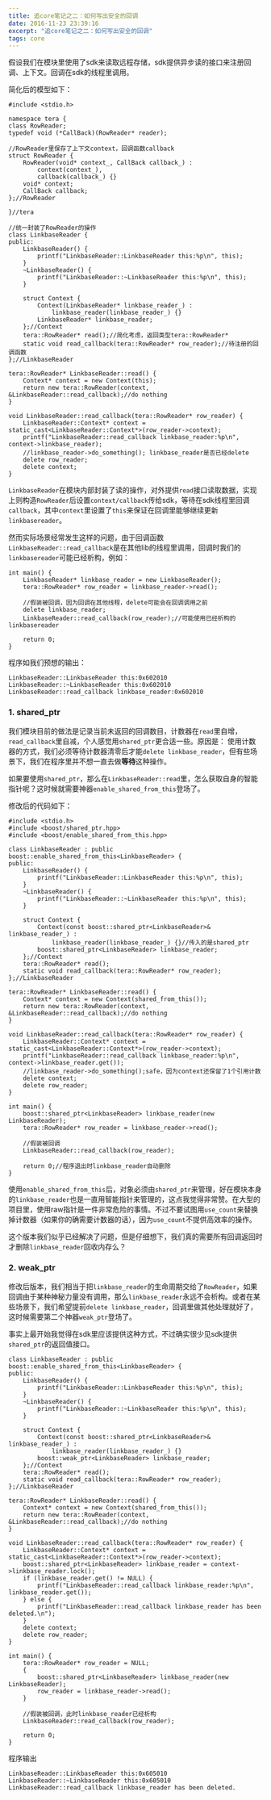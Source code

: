 ```yaml
---
title: 追core笔记之二：如何写出安全的回调
date: 2016-11-23 23:39:16
excerpt: "追core笔记之二：如何写出安全的回调"
tags: core
---
```


假设我们在模块里使用了sdk来读取远程存储，sdk提供异步读的接口来注册回调、上下文。回调在sdk的线程里调用。

<!--more-->

简化后的模型如下：

```
#include <stdio.h>

namespace tera {
class RowReader;
typedef void (*CallBack)(RowReader* reader);

//RowReader里保存了上下文context，回调函数callback
struct RowReader {
    RowReader(void* context_, CallBack callback_) :
        context(context_),
        callback(callback_) {}
    void* context;
    CallBack callback;
};//RowReader

}//tera

//统一封装了RowReader的操作
class LinkbaseReader {
public:
    LinkbaseReader() {
        printf("LinkbaseReader::LinkbaseReader this:%p\n", this);
    }
    ~LinkbaseReader() {
        printf("LinkbaseReader::~LinkbaseReader this:%p\n", this);
    }

    struct Context {
        Context(LinkbaseReader* linkbase_reader_) :
            linkbase_reader(linkbase_reader_) {}
        LinkbaseReader* linkbase_reader;
    };//Context
    tera::RowReader* read();//简化考虑，返回类型tera::RowReader*
    static void read_callback(tera::RowReader* row_reader);//待注册的回调函数
};//LinkbaseReader

tera::RowReader* LinkbaseReader::read() {
    Context* context = new Context(this);
    return new tera::RowReader(context, &LinkbaseReader::read_callback);//do nothing
}

void LinkbaseReader::read_callback(tera::RowReader* row_reader) {
    LinkbaseReader::Context* context = static_cast<LinkbaseReader::Context*>(row_reader->context);
    printf("LinkbaseReader::read_callback linkbase_reader:%p\n", context->linkbase_reader);
    //linkbase_reader->do_something(); linkbase_reader是否已经delete
    delete row_reader;
    delete context;
}
```

`LinkbaseReader`在模块内部封装了读的操作，对外提供`read`接口读取数据，实现上则构造`RowReader`后设置`context/callback`传给sdk，等待在sdk线程里回调`callback`，其中`context`里设置了`this`来保证在回调里能够继续更新`linkbasereader`。

然而实际场景经常发生这样的问题，由于回调函数`LinkbaseReader::read_callback`是在其他lib的线程里调用，回调时我们的`linkbasereader`可能已经析构，例如：

```
int main() {
    LinkbaseReader* linkbase_reader = new LinkbaseReader();
    tera::RowReader* row_reader = linkbase_reader->read();

    //假装被回调，因为回调在其他线程，delete可能会在回调调用之前
    delete linkbase_reader;
    LinkbaseReader::read_callback(row_reader);//可能使用已经析构的linkbasereader

    return 0;
}
```

程序如我们预想的输出：

```
LinkbaseReader::LinkbaseReader this:0x602010
LinkbaseReader::~LinkbaseReader this:0x602010
LinkbaseReader::read_callback linkbase_reader:0x602010
```

### 1. shared_ptr

我们模块目前的做法是记录当前未返回的回调数目，计数器在`read`里自增，`read_callback`里自减，个人感觉用`shared_ptr`更合适一些。原因是：
使用计数器的方式，我们必须等待计数器清零后才能`delete linkbase_reader`，但有些场景下，我们在程序里并不想一直去做**等待**这种操作。

如果要使用`shared_ptr`，那么在`LinkbaseReader::read`里，怎么获取自身的智能指针呢？这时候就需要神器`enable_shared_from_this`登场了。

修改后的代码如下：

```
#include <stdio.h>
#include <boost/shared_ptr.hpp>
#include <boost/enable_shared_from_this.hpp>

class LinkbaseReader : public boost::enable_shared_from_this<LinkbaseReader> {
public:
    LinkbaseReader() {
        printf("LinkbaseReader::LinkbaseReader this:%p\n", this);
    }
    ~LinkbaseReader() {
        printf("LinkbaseReader::~LinkbaseReader this:%p\n", this);
    }

    struct Context {
        Context(const boost::shared_ptr<LinkbaseReader>& linkbase_reader_) :
            linkbase_reader(linkbase_reader_) {}//传入的是shared_ptr
        boost::shared_ptr<LinkbaseReader> linkbase_reader;
    };//Context
    tera::RowReader* read();
    static void read_callback(tera::RowReader* row_reader);
};//LinkbaseReader

tera::RowReader* LinkbaseReader::read() {
    Context* context = new Context(shared_from_this());
    return new tera::RowReader(context, &LinkbaseReader::read_callback);//do nothing
}

void LinkbaseReader::read_callback(tera::RowReader* row_reader) {
    LinkbaseReader::Context* context = static_cast<LinkbaseReader::Context*>(row_reader->context);
    printf("LinkbaseReader::read_callback linkbase_reader:%p\n", context->linkbase_reader.get());
    //linkbase_reader->do_something();safe，因为context还保留了1个引用计数
    delete context;
    delete row_reader;
}

int main() {
    boost::shared_ptr<LinkbaseReader> linkbase_reader(new LinkbaseReader);
    tera::RowReader* row_reader = linkbase_reader->read();

    //假装被回调
    LinkbaseReader::read_callback(row_reader);

    return 0;//程序退出时linkbase_reader自动删除
}
```

使用`enable_shared_from_this`后，对象必须由`shared_ptr`来管理，好在模块本身的`linkbase_reader`也是一直用智能指针来管理的，这点我觉得非常赞。在大型的项目里，使用raw指针是一件非常危险的事情。不过不要试图用`use_count`来替换掉计数器（如果你的确需要计数器的话），因为`use_count`不提供高效率的操作。

这个版本我们似乎已经解决了问题，但是仔细想下，我们真的需要所有回调返回时才删除`linkbase_reader`回收内存么？

### 2. weak_ptr

修改后版本，我们相当于把`linkbase_reader`的生命周期交给了`RowReader`，如果回调由于某种神秘力量没有调用，那么`linkbase_reader`永远不会析构。或者在某些场景下，我们希望提前`delete linkbase_reader`，回调里做其他处理就好了，这时候需要第二个神器`weak_ptr`登场了。

事实上最开始我觉得在sdk里应该提供这种方式，不过确实很少见sdk提供`shared_ptr`的返回值接口。

```
class LinkbaseReader : public boost::enable_shared_from_this<LinkbaseReader> {
public:
    LinkbaseReader() {
        printf("LinkbaseReader::LinkbaseReader this:%p\n", this);
    }
    ~LinkbaseReader() {
        printf("LinkbaseReader::~LinkbaseReader this:%p\n", this);
    }

    struct Context {
        Context(const boost::shared_ptr<LinkbaseReader>& linkbase_reader_) :
            linkbase_reader(linkbase_reader_) {}
        boost::weak_ptr<LinkbaseReader> linkbase_reader;
    };//Context
    tera::RowReader* read();
    static void read_callback(tera::RowReader* row_reader);
};//LinkbaseReader

tera::RowReader* LinkbaseReader::read() {
    Context* context = new Context(shared_from_this());
    return new tera::RowReader(context, &LinkbaseReader::read_callback);//do nothing
}

void LinkbaseReader::read_callback(tera::RowReader* row_reader) {
    LinkbaseReader::Context* context = static_cast<LinkbaseReader::Context*>(row_reader->context);
    boost::shared_ptr<LinkbaseReader> linkbase_reader = context->linkbase_reader.lock();
    if (linkbase_reader.get() != NULL) {
        printf("LinkbaseReader::read_callback linkbase_reader:%p\n", linkbase_reader.get());
    } else {
        printf("LinkbaseReader::read_callback linkbase_reader has been deleted.\n");
    }
    delete context;
    delete row_reader;
}

int main() {
    tera::RowReader* row_reader = NULL;
    {
        boost::shared_ptr<LinkbaseReader> linkbase_reader(new LinkbaseReader);
        row_reader = linkbase_reader->read();
    }

    //假装被回调，此时linkbase_reader已经析构
    LinkbaseReader::read_callback(row_reader);

    return 0;
}
```

程序输出

```
LinkbaseReader::LinkbaseReader this:0x605010
LinkbaseReader::~LinkbaseReader this:0x605010
LinkbaseReader::read_callback linkbase_reader has been deleted.
```
